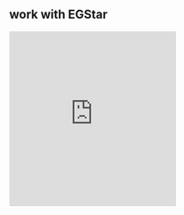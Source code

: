 
## work with EGStar
<div style="text-aligh:left;">
<iframe height="315" src="https://www.youtube.com/embed/rufI3hRLJn4" frameborder="0" allow="accelerometer; autoplay; encrypted-media; gyroscope; picture-in-picture" allowfullscreen></iframe>

</div>